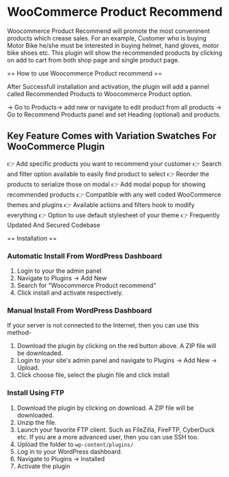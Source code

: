 # WooCommerce Product Recommend 
Woocommerce Product Recommend will promote the most conveninent products which crease sales. For an example, 
Customer who is buying Motor Bike he/she must be interested in buying helmet, hand gloves, 
motor bike shoes etc. This plugin will show the recommended products by clicking on add to cart from both
shop page and single product page.

== How to use Woocommerce Product recommend ==

After Successfull installation and activation, the plugin will add a pannel called Recommended Products 
to Woocommerce Product option.

-> Go to Products-> add new or navigate to edit product from all products
-> Go to Recommend Products panel and set Heading (optional) and products.

## Key Feature Comes with Variation Swatches For WooCommerce Plugin ##

👉 Add specific products you want to recommend your customer
👉 Search and filter option available to easily find product to select
👉 Reorder the products to serialize those on modal
👉 Add modal popup for showing recommended products 
👉 Compatible with any well coded WooCommerce themes and plugins 
👉 Available actions and filters hook to modify everything
👉 Option to use default stylesheet of your theme
👉 Frequently Updated And Secured Codebase 
 
== Installation ==

### Automatic Install From WordPress Dashboard

1. Login to your the admin panel
2. Navigate to Plugins -> Add New
3. Search for "Woocommerce Product recommend"
4. Click install and activate respectively.

### Manual Install From WordPress Dashboard

If your server is not connected to the Internet, then you can use this method-

1. Download the plugin by clicking on the red button above. A ZIP file will be downloaded.
2. Login to your site's admin panel and navigate to Plugins -> Add New -> Upload.
3. Click choose file, select the plugin file and click install

### Install Using FTP
1. Download the plugin by clicking on download. A ZIP file will be downloaded.
2. Unzip the file.
3. Launch your favorite FTP client. Such as FileZilla, FireFTP, CyberDuck etc. If you are a more advanced user, then you can use SSH too.
4. Upload the folder to `wp-content/plugins/`
5. Log in to your WordPress dashboard.
6. Navigate to Plugins -> Installed
7. Activate the plugin
